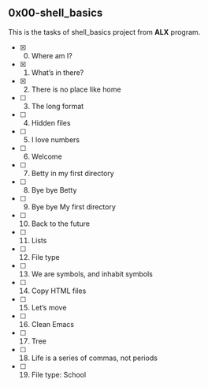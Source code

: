 ## 0x00-shell_basics

This is the tasks of shell_basics project from **ALX** program.

- [x] 0. Where am I?
- [x] 1. What’s in there?
- [x] 2. There is no place like home
- [ ] 3. The long format
- [ ] 4. Hidden files
- [ ] 5. I love numbers
- [ ] 6. Welcome
- [ ] 7. Betty in my first directory
- [ ] 8. Bye bye Betty
- [ ] 9. Bye bye My first directory
- [ ] 10. Back to the future
- [ ] 11. Lists
- [ ] 12. File type
- [ ] 13. We are symbols, and inhabit symbols
- [ ] 14. Copy HTML files
- [ ] 15. Let’s move
- [ ] 16. Clean Emacs
- [ ] 17. Tree
- [ ] 18. Life is a series of commas, not periods
- [ ] 19. File type: School
